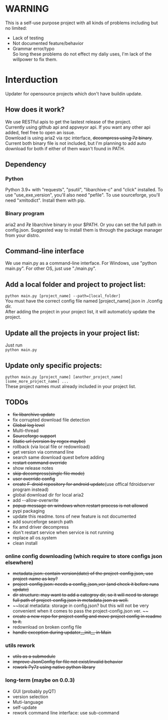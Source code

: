 # WARNING
This is a self-use purpose project with all kinds of problems including but no limited:
* Lack of testing
* Not documented feature/behavior
* Grammar error/typo  
So long these problems do not effect my daliy uses, I'm lack of the willpower to fix them.
# Interduction
Updater for opensource projects which don't have buildin update.
## How does it work?
We use RESTful apis to get the lastest release of the project.  
Currently using github api and appveyor api. If you want any other api added, feel free to open an issue.  
Download is using aria2 via rpc interface, ~~decompress using 7z binary~~. Current both binary file is not included, but I'm planning to add auto download for both if either of them wasn't found in PATH.
## Dependency
### Python
Python 3.9+ with "requests", "psutil", "libarchive-c" and "click" installed. To use "use_exe_version", you'll also need "pefile". To use sourceforge, you'll need "xmltodict". Install them with pip. 
### Binary program
aria2 and ~~7z~~ libarchive binary  in your $PATH. Or you can set the full path in config.json. Suggested way to install them is through the package manager from your distro. 
## Command-line interface
We use main.py as a command-line interface. For Windows, use "python main.py". For other OS, just use "./main.py".
## Add a local folder and project to project list:
`python main.py [project_name] --path=[local_folder]`  
You must have the correct config file named [project_name].json in ./config dir.  
After adding the project in your project list, it will automaticly update the project.
## Update all the projects in your project list:
Just run  
`python main.py`
## Update only specific projects:
`python main.py [project_name] [another_project_name] [some_more_project_name] ...`  
These project names must already included in your project list.
## TODOs
* ~~fix libarchive update~~
* fix corrupted download file detection
* ~~Global log level~~
* Multi-thread
* ~~Sourceforge support~~
* ~~Static url (version by regex maybe)~~
* rollback (via local file or redownload)
* get version via command line
* search same download quest before adding
* ~~restart command override~~
* show release notes
* ~~skip decompress(single file mode)~~
* ~~user override config~~
* ~~create F-droid repository for android update~~(use offical fdroidserver program instead)
* global download dir for local aria2
* add --allow-overwrite
* ~~popup message on windows when restart process is not allowed~~
* pypi packaging
* update this readme. tons of new feature is not documented
* add sourceforge search path
* fix amd driver decompress
* don't restart service when service is not running
* replace all os.system
* clean install
### online config downloading (which require to store configs json elsewhere)
* ~~metadata.json: contain version(date) of the project-config.json, use project-name as key?~~
* ~~project-config.json: needs a config_json_ver (and check it before runs update)~~
* ~~dir structure: may want to add a categroy dir, so it will need to storage full path of project-config.json in metadata.json as well.~~
* ~~local metadata: storage in config.json? but this will not be very convenient when it comes to pass the project-config.json ver. ~~
* ~~create a new repo for project config and move project config in readme to it.~~
* redownload on broken config file
* ~~handle exception during updater__init__ in Main~~
### utils rework
* ~~utils as a submodule~~
* ~~improve JsonConfig for file not exist/invalid behavior~~
* ~~rework Py7z using native python library~~
### long-term (maybe on 0.0.3)
* GUI (probably pyQT)
* version selection
* Muti-language
* self-update
* rework command line interface: use sub-command




